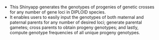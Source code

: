 - This Shinyapp generates the genotypes of progenies of genetic crosses for any number of gene loci in DIPLOID species.
- It enables users to easily input the genotypes of both maternal and paternal parents for any number of desired loci; generate parental gametes; cross parents to obtain progeny genotypes; and lastly, compute genotype frequencies of all unique progeny genotypes. 

